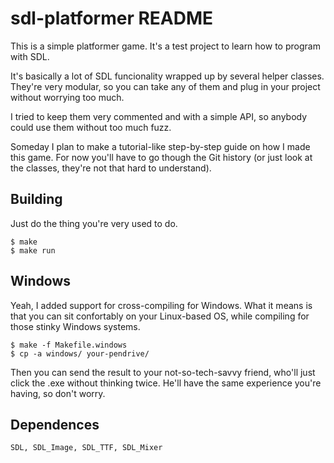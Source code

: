# sdl-platformer README #

This is a simple platformer game. It's a test project to learn how to program
with SDL.

It's basically a lot of SDL funcionality wrapped up by several helper classes.
They're very modular, so you can take any of them and plug in your project
without worrying too much.

I tried to keep them very commented and with a simple API, so anybody could use
them without too much fuzz.

Someday I plan to make a tutorial-like step-by-step guide on how I made this
game. For now you'll have to go though the Git history (or just look at the
classes, they're not that hard to understand).

## Building ##

Just do the thing you're very used to do.

	$ make
    $ make run

## Windows ##

Yeah, I added support for cross-compiling for Windows. What it means is that you
can sit confortably on your Linux-based OS, while compiling for those stinky
Windows systems.

	$ make -f Makefile.windows
    $ cp -a windows/ your-pendrive/

Then you can send the result to your not-so-tech-savvy friend, who'll just click
the .exe without thinking twice. He'll have the same experience you're having,
so don't worry.


## Dependences ##

	SDL, SDL_Image, SDL_TTF, SDL_Mixer
